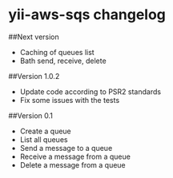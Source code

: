 yii-aws-sqs changelog
=====================

##Next version

- Caching of queues list
- Bath send, receive, delete 

##Version 1.0.2
- Update code according to PSR2 standards
- Fix some issues with the tests

##Version 0.1

- Create a queue
- List all queues
- Send a message to a queue 
- Receive a message from a queue
- Delete a message from a queue

